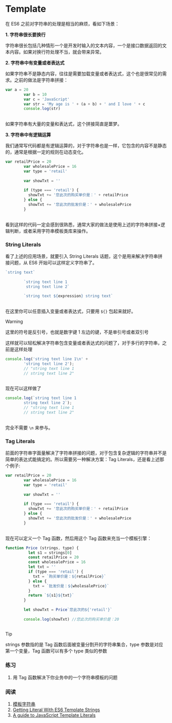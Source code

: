 # Template

在 ES6 之前对字符串的处理是相当的麻烦，看如下场景：

**1. 字符串很长要换行**

字符串很长包括几种情形一个是开发时输入的文本内容，一个是接口数据返回的文本内容。如果对换行符处理不当，就会带来异常。

**2. 字符串中有变量或者表达式**

如果字符串不是静态内容，往往是需要加载变量或者表达式，这个也是很常见的需求。之前的做法是字符串拼接：

```js
var a = 20
        var b = 10
        var c = 'JavaScript'
        var str = 'My age is ' + (a + b) + ' and I love ' + c
        console.log(str)
        
```

如果字符串有大量的变量和表达式，这个拼接简直是噩梦。

**3. 字符串中有逻辑运算**

我们通常写代码都是有逻辑运算的，对于字符串也是一样，它包含的内容不是静态的，通常是根据一定的规则在动态变化。

```js
var retailPrice = 20
        var wholesalePrice = 16
        var type = 'retail'
        
        var showTxt = ''
        
        if (type === 'retail') {
          showTxt += '您此次的购买单价是：' + retailPrice
        } else {
          showTxt += '您此次的批发价是：' + wholesalePrice
        }
        
```

看到这样的代码一定会感到很熟悉，通常大家的做法是使用上述的字符串拼接+逻辑判断，或者采用字符串模板类库来操作。

### String Literals

看了上述的应用场景，就要引入 String Literals 话题，这个是用来解决字符串拼接问题，从 ES6 开始可以这样定义字符串了。

```js
`string text`
        
        `string text line 1
         string text line 2`
        
        `string text ${expression} string text`
        
```

在这里你可以任意插入变量或者表达式，只要用 `${}` 包起来就好。

> [!WARNING]
> 这里的符号是反引号，也就是数字键 1 左边的键，不是单引号或者双引号

这样就可以轻松解决字符串包含变量或者表达式的问题了，对于多行的字符串，之前是这样处理

```js
console.log('string text line 1\n' +
        'string text line 2');
        // "string text line 1
        // string text line 2"
        
```

现在可以这样做了

```js
console.log(`string text line 1
        string text line 2`);
        // "string text line 1
        // string text line 2"
        
```

完全不需要 `\n` 来参与。

### Tag Literals

前面的字符串字面量解决了字符串拼接的问题，对于包含复杂逻辑的字符串并不是简单的表达式能搞定的。所以需要另一种解决方案：Tag Literals，还是看上述那个例子:

```js
var retailPrice = 20
        var wholesalePrice = 16
        var type = 'retail'
        
        var showTxt = ''
        
        if (type === 'retail') {
          showTxt += '您此次的购买单价是：' + retailPrice
        } else {
          showTxt += '您此次的批发价是：' + wholesalePrice
        }
        
```

现在可以定义一个 Tag 函数，然后用这个 Tag 函数来充当一个模板引擎：

```js
function Price (strings, type) {
          let s1 = strings[0]
          const retailPrice = 20
          const wholesalePrice = 16
          let txt = ''
          if (type === 'retail') {
            txt = `购买单价是：${retailPrice}`
          } else {
            txt = `批发价是：${wholesalePrice}`
          }
          return `${s1}${txt}`
        }
        
        let showTxt = Price`您此次的${'retail'}`
        
        console.log(showTxt) //您此次的购买单价是：20
        
```

> [!TIP]
> strings 参数指的是 Tag 函数后面被变量分割开的字符串集合，type 参数是对应第一个变量，Tag 函数可以有多个 type 类似的参数

### 练习

1. 用 Tag 函数解决下你业务中的一个字符串模板的问题

### 阅读

1. [模板字符串](https://developer.mozilla.org/zh-CN/docs/Web/JavaScript/Reference/template_strings)
2. [Getting Literal With ES6 Template Strings](https://developers.google.com/web/updates/2015/01/ES6-Template-Strings)
3. [A guide to JavaScript Template Literals](https://flaviocopes.com/javascript-template-literals/)